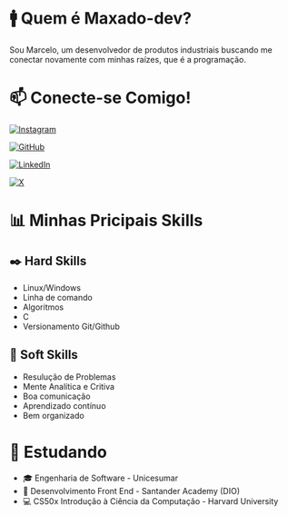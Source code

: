 # 🚹 Quem é Maxado-dev?
Sou Marcelo, um desenvolvedor de produtos industriais buscando me conectar novamente com minhas raízes, que é a programação. 

# 📫 Conecte-se Comigo!
[![Instagram](https://img.shields.io/badge/-Instagram-%23E4405F?style=for-the-badge&logo=instagram&logoColor=white)](https://www.instagram.com/maxado_dev/)

[![GitHub](https://img.shields.io/badge/GitHub-100000?style=for-the-badge&logo=github&logoColor=white)](https://github.com/maxado-dev)

[![LinkedIn](https://img.shields.io/badge/LinkedIn-0077B5?style=for-the-badge&logo=linkedin&logoColor=white)](https://www.linkedin.com/in/maxado-marcelo/)

[![X](https://img.shields.io/badge/X-000?style=for-the-badge&logo=x)](https://x.com/maxado_dev)

# 📊 Minhas Pricipais Skills

## ✒️ Hard Skills
* Linux/Windows
* Linha de comando
* Algoritmos
* C
* Versionamento Git/Github

## 💬 Soft Skills
* Resulução de Problemas
* Mente Analítica e Critiva
* Boa comunicação
* Aprendizado contínuo
* Bem organizado

# 🌱 Estudando
* 🎓 Engenharia de Software - Unicesumar
* 🎨 Desenvolvimento Front End - Santander Academy (DIO)
* 💻 CS50x Introdução à Ciência da Computação - Harvard University